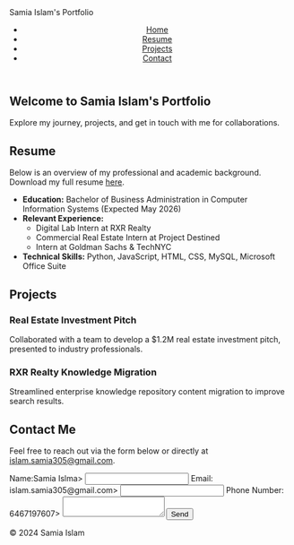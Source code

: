 <!DOCTYPE html>
<html lang="en">
<head>
    <meta charset="UTF-8">
    <meta name="viewport" content="width=device-width, initial-scale=1.0">
    Samia Islam's Portfolio
    <link rel="stylesheet" href="styles.css">
</head>
<body>
    <header>
        <nav>
            <ul>
                <li><a href="#home">Home</a></li>
                <li><a href="#resume">Resume</a></li>
                <li><a href="#projects">Projects</a></li>
                <li><a href="#contact">Contact</a></li>
            </ul>
        </nav>
    </header>
    <section id="home">
        <h1>Welcome to Samia Islam's Portfolio</h1>
        <p>Explore my journey, projects, and get in touch with me for collaborations.</p>
    </section>
    <section id="resume">
        <h2>Resume</h2>
        <p>Below is an overview of my professional and academic background. Download my full resume <a href="Samia_Islam_Resume.pdf" download>here</a>.</p>
        <ul>
            <li><strong>Education:</strong> Bachelor of Business Administration in Computer Information Systems (Expected May 2026)</li>
            <li><strong>Relevant Experience:</strong>
                <ul>
                    <li>Digital Lab Intern at RXR Realty</li>
                    <li>Commercial Real Estate Intern at Project Destined</li>
                    <li>Intern at Goldman Sachs & TechNYC</li>
                </ul>
            </li>
            <li><strong>Technical Skills:</strong> Python, JavaScript, HTML, CSS, MySQL, Microsoft Office Suite</li>
        </ul>
    </section>
    <section id="projects">
        <h2>Projects</h2>
        <div class="project">
            <h3>Real Estate Investment Pitch</h3>
            <p>Collaborated with a team to develop a $1.2M real estate investment pitch, presented to industry professionals.</p>
        </div>
        <div class="project">
            <h3>RXR Realty Knowledge Migration</h3>
            <p>Streamlined enterprise knowledge repository content migration to improve search results.</p>
        </div>
    </section>
    <section id="contact">
        <h2>Contact Me</h2>
        <p>Feel free to reach out via the form below or directly at <a href="mailto:islam.samia305@gmail.com">islam.samia305@gmail.com</a>.</p>
        <form action="https://formspree.io/f/{YOUR_FORM_ID}" method="POST">
            <label for="name">Name:Samia Islma>
            <input type="text" id="name" name="name" required>
            <label for="email">Email: islam.samia305@gmail.com>
            <input type="email" id="email" name="email" required>
            <label for="phone number">Phone Number: 6467197607>
            <textarea id="message" name="message" required></textarea>
            <button type="submit">Send</button>
        </form>
    </section>
    <footer>
        <p>&copy; 2024 Samia Islam</p>
    </footer>
</body>
</html>

